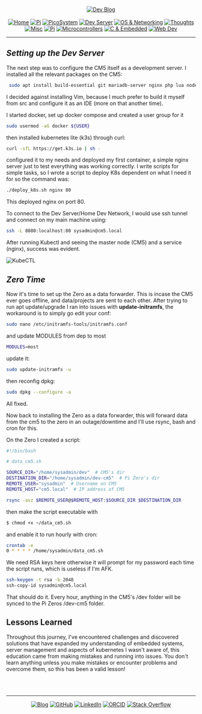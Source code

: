 <!-- Header -->
<link rel="stylesheet" href="../../assets/css/style.css"/>
<div align="center">    
  <a href="../"><img alt="Dev Blog" src="https://img.shields.io/badge/-Developer%20Blog-FE7A16?&logo=git&logoColor=white"></a><br><br></div> 

  <div align="center">
    <a href="../"><img alt="Home" src="https://img.shields.io/badge/-Home-151515?&logo=Arduino&logoColor=C51A4A"></a> 
    <a href="/blog/cm5"><img alt="Pi" src="https://img.shields.io/badge/-CM5-151515?&logo=raspberrypi&logoColor=C51A4A"></a> 
    <a href="/blog/picosystem"><img alt="PicoSystem" src="https://img.shields.io/badge/-PicoSystem-151515?&logo=raspberrypi&logoColor=C51A4A"></a> 
    <a href="/blog/devserver"><img alt="Dev Server" src="https://img.shields.io/badge/-Dev%20Server-151515?&logo=Ubuntu&logoColor=C51A4A"></a> 
    <a href="/blog/osnetworking"><img alt="OS & Networking" src="https://img.shields.io/badge/-OS%20&%20Networking-151515?&logo=freebsd&logoColor=C51A4A"></a> 
    <a href="/blog/thoughts"><img alt="Thoughts" src="https://img.shields.io/badge/-Thoughts-151515?&logo=linux&logoColor=C51A4A"></a> 
    <a href="/blog/misc"><img alt="Misc" src="https://img.shields.io/badge/-Misc-151515?&logo=Ubuntu&logoColor=C51A4A"></a> 
    <a href="/blog/raspberrypi"><img alt="Pi" src="https://img.shields.io/badge/-Raspberry%20Pi-151515?&logo=Raspberry-Pi&logoColor=C51A4A"></a>
    <a href="/blog/microcontrollers"><img alt="Microcontrollers" src="https://img.shields.io/badge/-Microcontrollers-151515?&logo=Arduino&logoColor=FE7A16"></a>
    <a href="/blog/embeddedc"><img alt="C & Embedded" src="https://img.shields.io/badge/-C%20&%20Embedded-151515?&logo=C&logoColor=8a3f8f"></a>
    <a href="/blog/webdev"><img alt="Web Dev" src="https://img.shields.io/badge/-Web%20Development-151515?&logo=html5&logoColor=DD4814"></a>
  </div>
<hr>
<div id="blog-post">
<!-- Main --> 

## *Setting up the Dev Server*

The next step was to configure the CM5 itself as a development server. I installed all the relevant packages on the CM5:
```sh
 sudo apt install build-essential git mariadb-server nginx php lua nodejs docker.io
```
I decided against installing Vim, because I much prefer to build it myself from src and configure it as an IDE (more on that another time).

I started docker, set up docker compose and created a user group for it
```sh
sudo usermod -aG docker ${USER} 
```

 then installed kubernetes lite (k3s) through curl: 

```sh
curl -sfL https://get.k3s.io | sh - 
```

configured it to my needs and deployed my first container, a simple nginx server just to test everything was working correctly. I write scripts for simple tasks, so I wrote a script to deploy K8s dependent on what I need it for so the command was:

```sh
./deploy_k8s.sh nginx 80
```

This deployed nginx on port 80.

To connect to the Dev Server/Home Dev Network, I would use ssh tunnel and connect on my main machine using:

```sh
ssh -L 8080:localhost:80 sysadmin@cm5.local
```

After running Kubectl and seeing the master node (CM5) and a service (nginx), success was evident.

![KubeCTL](/img/kubectl-running.jpeg)

## *Zero Time*

Now it's time to set up the Zero as a data forwarder. This is incase the CM5 ever goes offline, and data/projects are sent to each other. After trying to run apt update/upgrade I ran into issues with **update-initramfs**, the workaround is to simply go edit your conf:

```sh
sudo nano /etc/initramfs-tools/initramfs.conf
```

and update MODULES from dep to most

```sh
MODULES=most
```

update it:

```sh
sudo update-initramfs -u

```

then reconfig dpkg:
```sh
sudo dpkg --configure -a

```

All fixed.

Now back to installing the Zero as a data forwarder, this will forward data from the cm5 to the zero in an outage/downtime and I'll use rsync, bash and cron for this. 

On the Zero I created a script:

```sh
#!/bin/bash

# data_cm5.sh

SOURCE_DIR="/home/sysadmin/dev"  # CM5's dir
DESTINATION_DIR="/home/sysadmin/dev-cm5"  # Pi Zero's dir
REMOTE_USER="sysadmin"  # Username on CM5
REMOTE_HOST="cm5.local"  # IP address of CM5

rsync -avz $REMOTE_USER@$REMOTE_HOST:$SOURCE_DIR $DESTINATION_DIR
```

then make the script executable with
```sh
$ chmod +x ~/data_cm5.sh
```

and enable it to run hourly with cron:

```sh
crontab -e
0 * * * * /home/sysadmin/data_cm5.sh
```

We need RSA keys here otherwise it will prompt for my password each time the script runs, which is useless if I'm AFK.

```sh
ssh-keygen -t rsa -b 2048
ssh-copy-id sysadmin@cm5.local
```

That should do it. Every hour, anything in the CM5's /dev folder will be synced to the Pi Zeros /dev-cm5 folder.

## Lessons Learned

Throughout this journey, I've encountered challenges and discovered solutions that have expanded my understanding of embedded systems, server management and aspects of kubernetes I wasn't aware of, this education came from making mistakes and running into issues. You don't learn anything unless you make mistakes or encounter problems and overcome them, so this has been a valid lesson!



<br>
<!-- Footer -->
</div>

<br>
<div align="center"><hr>
  <a href="../"><img alt="Blog" src="https://img.shields.io/badge/-Developer%20Blog-DD4814?style=flat-square&logo=github&logoColor=black"></a> 
  <a href="https://github.com/dntstck"><img alt="GitHub" src="https://img.shields.io/badge/-@dntstck-181717?style=flat-square&logo=GitHub&logoColor=white"></a> 
  <a href="https://www.linkedin.com/in/drudelarosa"><img alt="LinkedIn" src="https://img.shields.io/badge/-LinkedIn-0077B5?style=flat-square&logo=Linkedin&logoColor=white"></a> 
  <a href="https://orcid.org/0009-0003-6755-7655"><img alt="ORCID" src="https://img.shields.io/badge/-ORCID-A6CE39?style=flat-square&logo=ORCID&logoColor=white"></a> 
  <a href="https://stackoverflow.com/users/28874348/dru-delarosa"><img alt="Stack Overflow" src="https://img.shields.io/badge/-Stack%20Overflow-FE7A16?style=flat-square&logo=Stack-Overflow&logoColor=white"></a>
</div>
